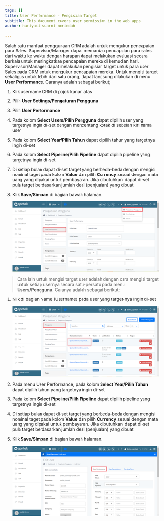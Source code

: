 ```yaml
---
tags: []
title: User Performance - Pengisian Target
subtitle: This document covers user permission in the web apps
author: hariyati suarni nurindah

---
```

Salah satu manfaat penggunaan CRM adalah untuk mengukur pencapaian para Sales. Supervisor/Manager dapat memantau pencapaian para sales dari waktu ke waktu dengan harapan dapat melakukan evaluasi secara berkala untuk meningkatkan pencapaian mereka di kemudian hari. Supervisor/Manager dapat melakukan pengisian target untuk para user Sales pada CRM untuk mengukur pencapaian mereka. Untuk mengisi target sekaligus untuk lebih dari satu orang, dapat langsung dilakukan di menu **User Performance**. Caranya adalah sebagai berikut;

1. Klik username CRM di pojok kanan atas
2. Pilih **User Settings/Pengaturan Pengguna**
3. Pilih **User Performance**
4. Pada kolom **Select Users/Pilih Pengguna** dapat dipilih user yang targetnya ingin di-set dengan mencentang kotak di sebelah kiri nama user
5. Pada kolom **Select Year/Pilih Tahun** dapat dipilih tahun yang targetnya ingin di-set
6. Pada kolom **Select Pipeline/Pilih Pipeline** dapat dipilih pipeline yang targetnya ingin di-set
7. Di setiap bulan dapat di-set target yang berbeda-beda dengan mengisi nominal taget pada kolom **Value** dan pilih **Currency** sesuai dengan mata uang yang dipakai untuk pembayaran. Jika dibutuhkan, dapat di-set pula target berdasarkan jumlah deal (penjualan) yang dibuat
8. Klik **Save/Simpan** di bagian bawah halaman.

   ![](/uploads/userperformance.PNG)

> Cara lain untuk mengisi target user adalah dengan cara mengisi target untuk setiap usernya secara satu-persatu pada menu **Users/Pengguna**. Caranya adalah sebagai berikut;

1. Klik di bagian Name (Username) pada user yang target-nya ingin di-set

   ![](/uploads/userperformance1.PNG)
2. Pada menu User Performance, pada kolom **Select Year/Pilih Tahun** dapat dipilih tahun yang targetnya ingin di-set
3. Pada kolom **Select Pipeline/Pilih Pipeline** dapat dipilih pipeline yang targetnya ingin di-set
4. Di setiap bulan dapat di-set target yang berbeda-beda dengan mengisi nominal taget pada kolom **Value** dan pilih **Currency** sesuai dengan mata uang yang dipakai untuk pembayaran. Jika dibutuhkan, dapat di-set pula target berdasarkan jumlah deal (penjualan) yang dibuat
5. Klik **Save/Simpan** di bagian bawah halaman.

   ![](/uploads/userperformance2.PNG)